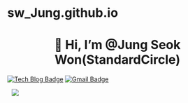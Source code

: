 # sw_Jung.github.io

<div align=center><h1>👋 Hi, I’m @Jung Seok Won(StandardCircle) </h1></div>


[![Tech Blog Badge](http://img.shields.io/badge/-StandardCircle-black?style=flat-square&logo=github&link=https://github.com/StandardCircle/)](https://github.com/StandardCircle/)
[![Gmail Badge](https://img.shields.io/badge/mae01181@gmail.com-d14836?style=flat-square&logo=Gmail&logoColor=white&link=mailto:mae01181@gmail.com)](mailto:mae01181@gmail.com)

<a href="https://www.instagram.com/sw_jung9/">
    <img 
        src="http://img.shields.io/badge/-222222?style=flat&logo=Instagram&link=https://www.instagram.com/sw_jung9/"
        style="height : auto; margin-left : 10px; margin-right : 10px;"/>
</a>
